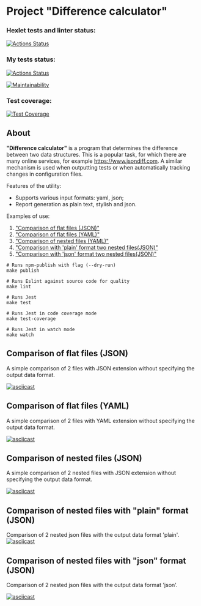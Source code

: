 # Project "Difference calculator"

### Hexlet tests and linter status:

[![Actions Status](https://github.com/Zakir0000/frontend-project-46/workflows/hexlet-check/badge.svg)](https://github.com/Zakir0000/frontend-project-46/actions)

### My tests status:

[![Actions Status](https://github.com/Zakir0000/frontend-project-46/workflows/CI/badge.svg)](https://github.com/Zakir0000/frontend-project-46/actions)

[![Maintainability](https://api.codeclimate.com/v1/badges/795803f5227e24ba10bd/maintainability)](https://codeclimate.com/github/Zakir0000/frontend-project-46/maintainability)

### Test coverage:

[![Test Coverage](https://api.codeclimate.com/v1/badges/795803f5227e24ba10bd/test_coverage)](https://codeclimate.com/github/Zakir0000/frontend-project-46/test_coverage)

## About

**"Difference calculator"** is a program that determines the difference between two data structures. This is a popular task, for which there are many online services, for example https://www.jsondiff.com. A similar mechanism is used when outputting tests or when automatically tracking changes in configuration files.

Features of the utility:

- Supports various input formats: yaml, json;
- Report generation as plain text, stylish and json.

Examples of use:

1. <a href="#default-comparison-flat-json">"Comparison of flat files (JSON)"</a>
2. <a href="#default-comparison-flat-yml">"Comparison of flat files (YAML)"</a>
3. <a href="#default-comparison-nested-json">"Comparison of nested files (YAML)"</a>
4. <a href="#plain-comparison-nested-json">"Comparison with 'plain' format two nested files(JSON)"</a>
5. <a href="#json-comparison-nested-json">"Comparison with 'json' format two nested files(JSON)"</a>

```shell
# Runs npm-publish with flag (--dry-run)
make publish

# Runs Eslint against source code for quality
make lint

# Runs Jest
make test

# Runs Jest in code coverage mode
make test-coverage

# Runs Jest in watch mode
make watch
```

<h2 id="default-comparison-flat-json">Comparison of flat files (JSON)</h2>
A simple comparison of 2 files with JSON extension without specifying the output data format.

[![asciicast](https://asciinema.org/a/AsJ1M4lFdvI9kNsCraTKbMcfj.svg)](https://asciinema.org/a/AsJ1M4lFdvI9kNsCraTKbMcfj)

<h2 id="default-comparison-flat-yaml">Comparison of flat files (YAML)</h2>
A simple comparison of 2 files with YAML extension without specifying the output data format.

[![asciicast](https://asciinema.org/a/1AE0I0aKMdMDzkJtujqqIzuSW.svg)](https://asciinema.org/a/1AE0I0aKMdMDzkJtujqqIzuSW)

[def]: https://github.com/Zakir0000/frontend-project-46/actions

<h2 id="default-comparison-nested-json">Comparison of nested files (JSON)</h2>
A simple comparison of 2 nested files with JSON extension without specifying the output data format.

[![asciicast](https://asciinema.org/a/OoUnwJPm820nCHYklnDMr479d.svg)](https://asciinema.org/a/OoUnwJPm820nCHYklnDMr479d)

<h2 id="plain-comparison-nested-json">Comparison of nested files with "plain" format (JSON)</h2>

Comparison of 2 nested json files with the output data format 'plain'.
[![asciicast](https://asciinema.org/a/wltru1dRVRgnHHNYNXgM0VbaK.svg)](https://asciinema.org/a/wltru1dRVRgnHHNYNXgM0VbaK)

<h2 id="json-comparison-nested-json">Comparison of nested files with "json" format (JSON)</h2>

Comparison of 2 nested json files with the output data format 'json'.

[![asciicast](https://asciinema.org/a/z2PxjPSi7bbFfFWuZkHlV8OjQ.svg)](https://asciinema.org/a/z2PxjPSi7bbFfFWuZkHlV8OjQ)
